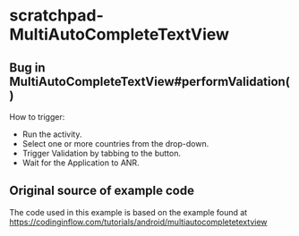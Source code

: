 # scratchpad-MultiAutoCompleteTextView

## Bug in MultiAutoCompleteTextView#performValidation()

How to trigger:

- Run the activity.
- Select one or more countries from the drop-down.
- Trigger Validation by tabbing to the button.
- Wait for the Application to ANR.

## Original source of example code

The code used in this example is based on the example found at
https://codinginflow.com/tutorials/android/multiautocompletetextview
